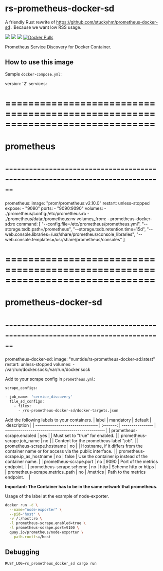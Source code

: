 # rs-prometheus-docker-sd

A friendly Rust rewrite of https://github.com/stuckyhm/prometheus-docker-sd .
Because we want low RSS usage.

[![](https://images.microbadger.com/badges/image/numtide/rs-prometheus-docker-sd.svg)](https://microbadger.com/images/numtide/rs-prometheus-docker-sd)
[![](https://images.microbadger.com/badges/version/numtide/rs-prometheus-docker-sd.svg)](https://microbadger.com/images/numtide/rs-prometheus-docker-sd)
[![](https://images.microbadger.com/badges/commit/numtide/rs-prometheus-docker-sd.svg)](https://microbadger.com/images/numtide/rs-prometheus-docker-sd)
[![Docker Pulls](https://img.shields.io/docker/pulls/numtide/rs-prometheus-docker-sd.svg)](https://hub.docker.com/r/numtide/rs-prometheus-docker-sd)

Prometheus Service Discovery for Docker Container.

## How to use this image
Sample `docker-compose.yml`:

<!-- [> ./docker-compose.yml](docker-compose.yml) -->
<!-- BEGIN mdsh -->
version: '2'
services:

# ==============================================================================
# prometheus
# ------------------------------------------------------------------------------
  prometheus:
    image: "prom/prometheus:v2.10.0"
    restart: unless-stopped
    expose:
      - "9090"
    ports:
      - "9090:9090"
    volumes:
       - ./prometheus/config:/etc/prometheus:ro
       - ./prometheus/data:/prometheus:rw
    volumes_from:
       - prometheus-docker-sd:ro
    command: [
       "--config.file=/etc/prometheus/prometheus.yml",
       "--storage.tsdb.path=/prometheus",
       "--storage.tsdb.retention.time=15d",
       "--web.console.libraries=/usr/share/prometheus/console_libraries",
       "--web.console.templates=/usr/share/prometheus/consoles"
    ]

# ==============================================================================
# prometheus-docker-sd
# ------------------------------------------------------------------------------
  prometheus-docker-sd:
    image: "numtide/rs-prometheus-docker-sd:latest"
    restart: unless-stopped
    volumes:
        - /var/run/docker.sock:/var/run/docker.sock
<!-- END mdsh -->

Add to your scrape config in `prometheus.yml`:
```bash
scrape_configs:

- job_name: 'service_discovery'
  file_sd_configs:
    - files:
      - /rs-prometheus-docker-sd/docker-targets.json
```

Add the following labels to your containers.
| label                            | mandatory | default          | description                                         |
| -------------------------------- | :-------: | ---------------- | --------------------------------------------------- |
| prometheus-scrape.enabled        |       yes |                  | Must set to "true" for enabled.                     |
| prometheus-scrape.job_name       |        no | <Container-Name> | Content for the prometheus label "job".             |
| prometheus-scrape.hostname       |        no | <Container-Name> | Hostname, if it differs from the container name or for access via the public interface. |
| prometheus-scrape.ip_as_hostname |        no |            false | Use the container ip instead of the container name. |
| prometheus-scrape.port           |        no |             9090 | Port of the metrics endpoint.                       |
| prometheus-scrape.scheme         |        no |             http | Scheme http or https                                |
| prometheus-scrape.metrics_path   |        no |         /metrics | Path to the metrics endpoint.                       |

**Important: The Container has to be in the same network that prometheus.**

Usage of the label at the example of node-exporter.
```bash
docker run -d \
  --name="node-exporter" \
  --pid="host" \
  -v /:/host:ro \
  -l prometheus-scrape.enabled=true \
  -l prometheus-scrape.port=9100 \
  quay.io/prometheus/node-exporter \
  --path.rootfs=/host
```

## Debugging

    RUST_LOG=rs_prometheus_docker_sd cargo run
